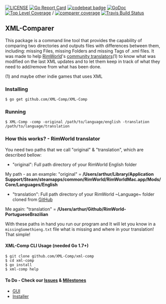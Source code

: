 [![LICENSE](https://img.shields.io/badge/license-MIT-orange.svg)](LICENSE)
[![Go Report Card](https://goreportcard.com/badge/github.com/XML-Comp/XML-Comp)](https://goreportcard.com/report/github.com/XML-Comp/XML-Comp)
[![codebeat badge](https://codebeat.co/badges/1600adbb-27a3-4c3b-803e-818e1834b51a)](https://codebeat.co/projects/github-com-XML-Comp-xml-comp)
[![GoDoc](https://godoc.org/github.com/XML-Comp/xml-comp?status.png)](https://godoc.org/github.com/XML-Comp/xml-comp)
[![Top Level Coverage](https://coveralls.io/repos/github/XML-Comp/XML-Comp/badge.svg?branch=master)](https://coveralls.io/github/XML-Comp/XML-Comp?branch=master) / [![comparer coverage](https://gocover.io/_badge/github.com/XML-Comp/xml-comp/comparer?0 "comparer coverage")](http://gocover.io/github.com/XML-Comp/XML-Comp/comparer)
[![Travis Build Status](https://api.travis-ci.org/XML-Comp/XML-Comp.svg?branch=master)](https://travis-ci.com/XML-Comp/xml-comp)

## XML-Comparer
This package is a command line tool that provides the capability of comparing two directories and outputs files with differences between them, including: missing Files, missing Folders and missing Tags of .xml files. It was made to help [RimWorld](http://rimworldgame.com/)'s [community translators](https://github.com/ludeon)(1) to know what was modified on the last XML updates and to let them keep in track of what they need to add/remove from what has been done.

(1) and maybe other indie games that uses XML

### Installing
```
$ go get github.com/XML-Comp/XML-Comp
```

### Running
```shell
$ XML-Comp -comp -original /path/to/language/english -translation /path/to/language/translation
```

### How this works? - RimWorld translator
You need two paths that we call "original" & "translation", which are described bellow:
- "original": Full path directory of your RimWorld English folder

My path - as an example: "original" = **/Users/arthur/Library/Application Support/Steam/steamapps/common/RimWorld/RimWorldMac.app/Mods/Core/Languages/English**
- "translation": Full path directory of your RimWorld ~Language~ folder cloned from [GitHub](https://github.com/ludeon)

Me again: "translation" = **/Users/arthur/Github/RimWorld-PortugueseBrazilian**

With these paths in hand you run our program and It will let you know in a `missingSomethieng.txt` file what is missing and where in your translation! That simple!

#### XML-Comp CLI Usage (needed Go 1.7+)
```shell
$ git clone github.com/XML-Comp/xml-comp
$ cd xml-comp
$ go install
$ xml-comp help
```

#### To Do - Check our [Issues](https://github.com/XML-Comp/XML-Comp/issues) & [Milestones]()
- [GUI](https://github.com/XML-Comp/XML-Comp/issues/10)
- [Installer](https://github.com/XML-Comp/XML-Comp/issues/12)
